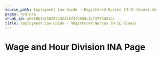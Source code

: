 ```yaml
---
source_path: Employment Law Guide - Registered Nurses (H-1C Visas).md
pages: n/a-n/a
chunk_id: a56f86fe15829743041074f0038c1c74799d23cc
title: Employment Law Guide - Registered Nurses (H-1C Visas)
---
```

# Wage and Hour Division INA Page
